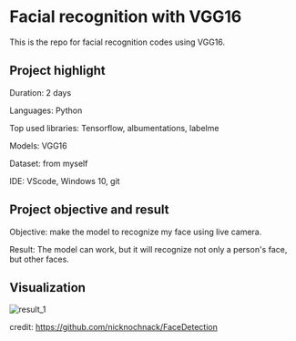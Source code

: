 # Facial recognition with VGG16
This is the repo for facial recognition codes using VGG16.

## Project highlight

Duration: 2 days

Languages: Python

Top used libraries: Tensorflow, albumentations, labelme

Models: VGG16

Dataset: from myself

IDE: VScode, Windows 10, git

## Project objective and result

Objective: make the model to recognize my face using live camera.

Result: The model can work, but it will recognize not only a person's face, but other faces.

## Visualization

![result_1](https://github.com/CYLEE21/face_recognition/blob/main/visualization.png?raw=true)

credit: https://github.com/nicknochnack/FaceDetection